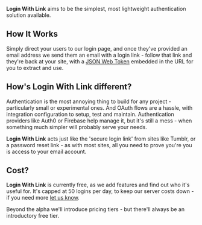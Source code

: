 __Login With Link__ aims to be the simplest, most lightweight authentication solution available.

## How It Works

Simply direct your users to our login page, and once they've
provided an email address we send them an email with a login link -
follow that link and they're back at your site, with a [JSON Web Token](https://en.wikipedia.org/wiki/JSON_Web_Token) embedded in the URL for you to extract and use.

## How's Login With Link different?
Authentication is the most annoying thing to build for any
project - particularly small or experimental ones. And
OAuth flows are a hassle, with integration configuration to
setup, test and maintain. Authentication providers like Auth0
or Firebase help manage it, but it's still a mess - when
something much simpler will probably serve your needs.

__Login With Link__ acts just like the 'secure login link' from sites like Tumblr, or a password reset link - as with most sites, all you need to prove you're you is access to your email account.

## Cost?

__Login With Link__ is currently free, as we add features and find out who it's useful for. It's capped at 50 logins per day, to keep our server costs down - if you need more [let us know](mailto:simonhildebrandt@gmail.com).

Beyond the alpha we'll introduce pricing tiers - but there'll always be an introductory free tier.
